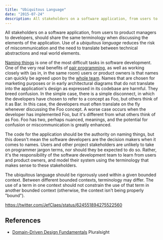 ```yaml
---
title: "Ubiquitous Language"
date: "2015-07-24"
description: All stakeholders on a software application, from users to product managers to developers, should share the same terminology when discussing the elements of the application.
---
```


All stakeholders on a software application, from users to product managers to developers, should share the same terminology when discussing the elements of the application. Use of a _ubiquitous language_ reduces the risk of miscommunication and the need to translate between technical abstractions and real world elements.

[Naming things](/practices/naming-things/) is one of the most difficult tasks in software development. One of the very real benefits of [pair programming](/practices/pair-programming/), as well as working closely with (as in, in the same room) users or product owners is that names can quickly be agreed upon by the [whole team](/practices/whole-team-activity/). Names that are chosen for marketing purposes or in early architectural diagrams that do not translate into the application's design as expressed in its codebase are harmful. They breed confusion. In the simple case, there is a simple disconnect, in which the developers have chosen to refer to a concept as Foo, but others think of it as Bar. In this case, the developers must often translate on the fly whenever discussing the Foo concept. A worse case occurs when the developer has implemented Foo, but it's different from what others think of as Foo. Foo has two, perhaps nuanced, meanings, and the potential for confusion or miscommunication is greatly enhanced.

The code for the application should be the authority on naming things, but this doesn't mean the software developers are the decision makers when it comes to names. Users and other project stakeholders are unlikely to take on programmer jargon terms, nor should they be expected to do so. Rather, it's the responsibility of the software development team to learn from users and product owners, and model their system using the terminology that makes sense to these stakeholders.

The ubiquitous language should be rigorously used within a given bounded context. Between different bounded contexts, terminology may differ. The use of a term in one context should not constrain the use of that term in another bounded context (otherwise, the context isn't being properly "bound").

https://twitter.com/JefClaes/status/624551894275522560

## References

- [Domain-Driven Design Fundamentals](https://www.pluralsight.com/courses/domain-driven-design-fundamentals) Pluralsight
